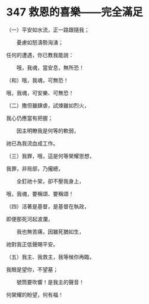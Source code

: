 # 347 救恩的喜樂——完全滿足

（一）平安如水流，正一路跟隨我；

　　憂慮如怒濤勢洶湧；

任何的遭遇，你已教我能說：

　　哦，我魂，當安息，無所恐！

（和）哦，我魂，可無恐！

哦，我魂，可安樂、可無恐！

（二）撒但雖肆虐，試煉雖如烈火，

我心仍應當有把握；

　　因主明瞭我是何等的軟弱，

祂已為我流血成工作。

（三）我罪，哦，這是何等榮耀思想，

我罪，非局部，乃攏總，

　　全釘祂十架，卻不壓我身上，

哦，我魂，要稱頌、要稱頌！

（四）活著是基督，是基督在執政，

即便那死河起波瀾，

　　我也無苦痛，因雖死猶如生，

祂對我正低聲賜平安。

（五）我主、我救主，我等候你再臨，

我眼是望你，不望墓；

　　號筒要吹響！是我主的聲音！

何榮耀的盼望，何有福！

